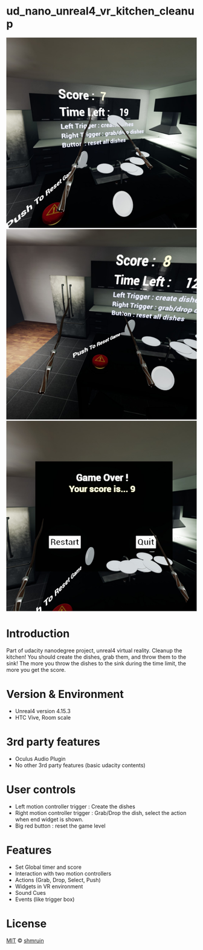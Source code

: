 ﻿# ud_nano_unreal4_vr_kitchen_cleanup

![Alt text](screenshots/main1.jpg?raw=true "main1")
![Alt text](screenshots/main2.jpg?raw=true "main2")
![Alt text](screenshots/end.jpg?raw=true "end")

# Introduction
Part of udacity nanodegree project, unreal4 virtual reality.
Cleanup the kitchen! You should create the dishes, grab them, and throw them to the sink!
The more you throw the dishes to the sink during the time limit, the more you get the score.

# Version & Environment
 - Unreal4 version 4.15.3
 - HTC Vive, Room scale

# 3rd party features
 -  Oculus Audio Plugin
 -  No other 3rd party features (basic udacity contents)

# User controls
 - Left motion controller trigger : Create the dishes
 - Right motion controller trigger : Grab/Drop the dish, select the action when end widget is shown.
 - Big red button : reset the game level

# Features
 - Set Global timer and score
 - Interaction with two motion controllers
 - Actions (Grab, Drop, Select, Push)
 - Widgets in VR environment
 - Sound Cues
 - Events (like trigger box)

# License
[MIT](License.md) © [shmruin](https://github.com/shmruin/)

